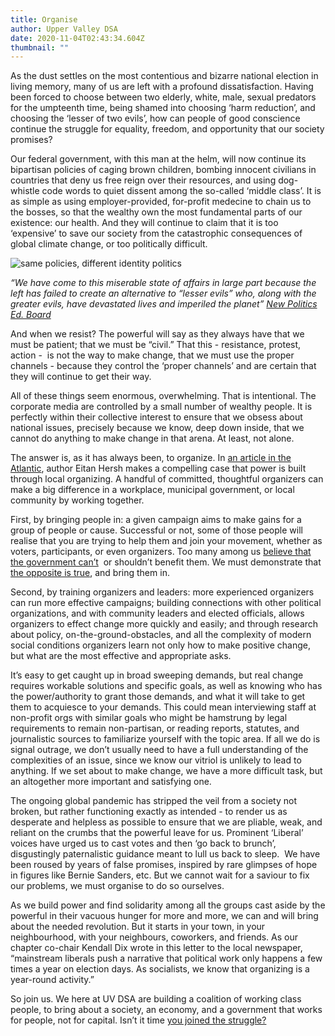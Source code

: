 ```yaml
---
title: Organise
author: Upper Valley DSA
date: 2020-11-04T02:43:34.604Z
thumbnail: ""
---
```

As the dust settles on the most contentious and bizarre national election in living memory, many of us are left with a profound dissatisfaction. Having been forced to choose between two elderly, white, male, sexual predators for the umpteenth time, being shamed into choosing ‘harm reduction’, and choosing the ‘lesser of two evils’, how can people of good conscience continue the struggle for equality, freedom, and opportunity that our society promises?

Our federal government, with this man at the helm, will now continue its bipartisan policies of caging brown children, bombing innocent civilians in countries that deny us free reign over their resources, and using dog-whistle code words to quiet dissent among the so-called ‘middle class’. It is as simple as using employer-provided, for-profit medecine to chain us to the bosses, so that the wealthy own the most fundamental parts of our existence: our health. And they will continue to claim that it is too ‘expensive’ to save our society from the catastrophic consequences of global climate change, or too politically difficult. 

![same policies, different identity politics](/uploads/help-us.jpg "help us plz")

*“We have come to this miserable state of affairs in large part because the left has failed to create an alternative to “lesser evils” who, along with the greater evils, have devastated lives and imperiled the planet” [New Politics Ed. Board](https://newpol.org/dont-support-biden-even-against-trump/)*

And when we resist? The powerful will say as they always have that we must be patient; that we must be “civil.” That this - resistance, protest, action -  is not the way to make change, that we must use the proper channels - because they control the ‘proper channels’ and are certain that they will continue to get their way. 

All of these things seem enormous, overwhelming. That is intentional. The corporate media are controlled by a small number of wealthy people. It is perfectly within their collective interest to ensure that we obsess about national issues, precisely because we know, deep down inside, that we cannot do anything to make change in that arena. At least, not alone. 

The answer is, as it has always been, to organize. In [an article in the Atlantic](https://www.theatlantic.com/ideas/archive/2020/01/political-hobbyists-are-ruining-politics/605212/), author Eitan Hersh makes a compelling case that power is built through local organizing. A handful of committed, thoughtful organizers can make a big difference in a workplace, municipal government, or local community by working together. 

First, by bringing people in: a given campaign aims to make gains for a group of people or cause. Successful or not, some of those people will realise that you are trying to help them and join your movement, whether as voters, participants, or even organizers. Too many among us [believe that the government can’t](https://www.niskanencenter.org/why-american-dislike-government-even-when-it-works/)  or shouldn’t benefit them. We must demonstrate that [the opposite is true](https://theconversation.com/profs-small-government-is-bad-for-your-pursuit-of-happiness-46000), and bring them in. 

Second, by training organizers and leaders: more experienced organizers can run more effective campaigns; building connections with other political organizations, and with community leaders and elected officials, allows organizers to effect change more quickly and easily; and through research about policy, on-the-ground-obstacles, and all the complexity of modern social conditions organizers learn not only how to make positive change, but what are the most effective and appropriate asks. 

It’s easy to get caught up in broad sweeping demands, but real change requires workable solutions and specific goals, as well as knowing who has the power/authority to grant those demands, and what it will take to get them to acquiesce to your demands. This could mean interviewing staff at non-profit orgs with similar goals who might be hamstrung by legal requirements to remain non-partisan, or reading reports, statutes, and journalistic sources to familiarize yourself with the topic area. If all we do is signal outrage, we don’t usually need to have a full understanding of the complexities of an issue, since we know our vitriol is unlikely to lead to anything. If we set about to make change, we have a more difficult task, but an altogether more important and satisfying one. 

The ongoing global pandemic has stripped the veil from a society not broken, but rather functioning exactly as intended - to render us as desperate and helpless as possible to ensure that we are pliable, weak, and reliant on the crumbs that the powerful leave for us. Prominent ‘Liberal’ voices have urged us to cast votes and then ‘go back to brunch’, disgustingly paternalistic guidance meant to lull us back to sleep.  We have been roused by years of false promises, inspired by rare glimpses of hope in figures like Bernie Sanders, etc. But we cannot wait for a saviour to fix our problems, we must organise to do so ourselves. 

As we build power and find solidarity among all the groups cast aside by the powerful in their vacuous hunger for more and more, we can and will bring about the needed revolution. But it starts in your town, in your neighbourhood, with your neighbours, coworkers, and friends. As our chapter co-chair Kendall Dix wrote in this letter to the local newspaper, “mainstream liberals push a narrative that political work only happens a few times a year on election days. As socialists, we know that organizing is a year-round activity.”

So join us. We here at UV DSA are building a coalition of working class people, to bring about a society, an economy, and a government that works for people, not for capital. Isn’t it time [you joined the struggle?](/join)
